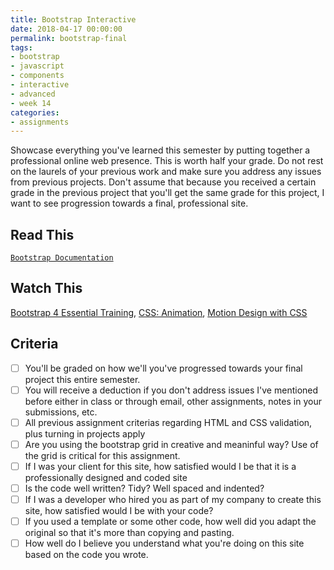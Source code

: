 ```yaml
---
title: Bootstrap Interactive
date: 2018-04-17 00:00:00
permalink: bootstrap-final
tags:
- bootstrap
- javascript
- components
- interactive
- advanced
- week 14
categories:
- assignments
---
```


Showcase everything you've learned this semester by putting together a professional online web presence. This is worth half your grade. Do not rest on the laurels of your previous work and make sure you address any issues from previous projects. Don't assume that because you received a certain grade in the previous project that you'll get the same grade for this project, I want to see progression towards a final, professional site.

<!-- more -->

## Read This
[`Bootstrap Documentation`](http://getbootstrap.com)

## Watch This
[Bootstrap 4 Essential Training](https://www.lynda.com/Bootstrap-tutorials/Bootstrap-4-Essential-Training/372545-2.html), [CSS: Animation](https://www.linkedin.com/learning/css-animation), [Motion Design with CSS](https://www.linkedin.com/learning/motion-design-with-css/introduction?u=104)

## Criteria
- [ ] You'll be graded on how we'll you've progressed towards your final project this entire semester.
- [ ] You will receive a deduction if you don't address issues I've mentioned before either in class or through email, other assignments, notes in your submissions, etc.
- [ ] All previous assignment criterias regarding HTML and CSS validation, plus turning in projects apply
- [ ] Are you using the bootstrap grid in creative and meaninful way? Use of the grid is critical for this assignment.
- [ ] If I was your client for this site, how satisfied would I be that it is a professionally designed and coded site
- [ ] Is the code well written? Tidy? Well spaced and indented?
- [ ] If I was a developer who hired you as part of my company to create this site, how satisfied would I be with your code?
- [ ] If you used a template or some other code, how well did you adapt the original so that it's more than copying and pasting.
- [ ] How well do I believe you understand what you're doing on this site based on the code you wrote.